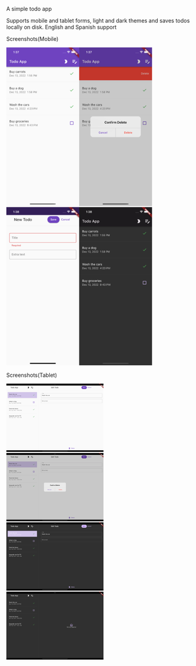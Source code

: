 A simple todo app

Supports mobile and tablet forms, light and dark themes and saves todos locally on disk.
English and Spanish support

Screenshots(Mobile)
<p float="left">
<img src="readme_images/todo5.png" alt="screenshot1" width="192"/><img src="readme_images/todo6.png" alt="screenshot2" width="192"/><img src="readme_images/todo7.png" alt="screenshot3" width="192"/><img src="readme_images/todo8.png" alt="screenshot4" width="192"/>
</p>
Screenshots(Tablet)
<p float="left">
<img src="readme_images/todo1.png" alt="screenshot5" width="256"/><img src="readme_images/todo2.png" alt="screenshot6" width="256"/><img src="readme_images/todo3.png" alt="screenshot7" width="256"/><img src="readme_images/todo4.png" alt="screenshot8" width="256"/>
</p>

